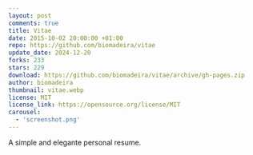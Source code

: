 ```yaml
---
layout: post
comments: true
title: Vitae
date: 2015-10-02 20:00:00 +01:00
repo: https://github.com/biomadeira/vitae
update_date: 2024-12-20
forks: 233
stars: 229
download: https://github.com/biomadeira/vitae/archive/gh-pages.zip
author: biomadeira
thumbnail: vitae.webp
license: MIT
license_link: https://opensource.org/license/MIT
carousel:
  - 'screenshot.png'
---
```


A simple and elegante personal resume.
